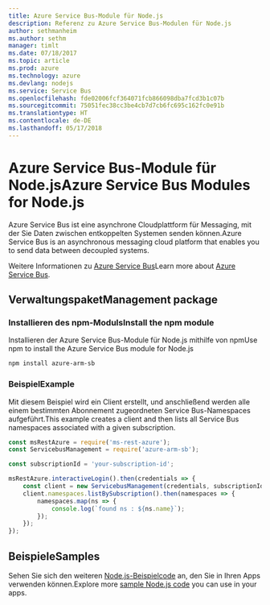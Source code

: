 ```yaml
---
title: Azure Service Bus-Module für Node.js
description: Referenz zu Azure Service Bus-Modulen für Node.js
author: sethmanheim
ms.author: sethm
manager: timlt
ms.date: 07/18/2017
ms.topic: article
ms.prod: azure
ms.technology: azure
ms.devlang: nodejs
ms.service: Service Bus
ms.openlocfilehash: fde02006fcf364071fcb866098dba7fcd3b1c07b
ms.sourcegitcommit: 75051fec38cc3be4cb7d7cb6fc695c162fc0e91b
ms.translationtype: HT
ms.contentlocale: de-DE
ms.lasthandoff: 05/17/2018
---
```

# <a name="azure-service-bus-modules-for-nodejs"></a><span data-ttu-id="edab9-103">Azure Service Bus-Module für Node.js</span><span class="sxs-lookup"><span data-stu-id="edab9-103">Azure Service Bus Modules for Node.js</span></span>

<span data-ttu-id="edab9-104">Azure Service Bus ist eine asynchrone Cloudplattform für Messaging, mit der Sie Daten zwischen entkoppelten Systemen senden können.</span><span class="sxs-lookup"><span data-stu-id="edab9-104">Azure Service Bus is an asynchronous messaging cloud platform that enables you to send data between decoupled systems.</span></span>

<span data-ttu-id="edab9-105">Weitere Informationen zu [Azure Service Bus](https://docs.microsoft.com/azure/service-bus-messaging/service-bus-messaging-overview)</span><span class="sxs-lookup"><span data-stu-id="edab9-105">Learn more about [Azure Service Bus](https://docs.microsoft.com/azure/service-bus-messaging/service-bus-messaging-overview).</span></span>

## <a name="management-package"></a><span data-ttu-id="edab9-106">Verwaltungspaket</span><span class="sxs-lookup"><span data-stu-id="edab9-106">Management package</span></span>

### <a name="install-the-npm-module"></a><span data-ttu-id="edab9-107">Installieren des npm-Moduls</span><span class="sxs-lookup"><span data-stu-id="edab9-107">Install the npm module</span></span>

<span data-ttu-id="edab9-108">Installieren der Azure Service Bus-Module für Node.js mithilfe von npm</span><span class="sxs-lookup"><span data-stu-id="edab9-108">Use npm to install the Azure Service Bus module for Node.js</span></span>

```bash
npm install azure-arm-sb
```

### <a name="example"></a><span data-ttu-id="edab9-109">Beispiel</span><span class="sxs-lookup"><span data-stu-id="edab9-109">Example</span></span>

<span data-ttu-id="edab9-110">Mit diesem Beispiel wird ein Client erstellt, und anschließend werden alle einem bestimmten Abonnement zugeordneten Service Bus-Namespaces aufgeführt.</span><span class="sxs-lookup"><span data-stu-id="edab9-110">This example creates a client and then lists all Service Bus namespaces associated with a given subscription.</span></span>

```javascript
const msRestAzure = require('ms-rest-azure');
const ServicebusManagement = require('azure-arm-sb');

const subscriptionId = 'your-subscription-id';

msRestAzure.interactiveLogin().then(credentials => {
    const client = new ServicebusManagement(credentials, subscriptionId);
    client.namespaces.listBySubscription().then(namespaces => {
        namespaces.map(ns => {
            console.log(`found ns : ${ns.name}`);
        });
    });
});
```

## <a name="samples"></a><span data-ttu-id="edab9-111">Beispiele</span><span class="sxs-lookup"><span data-stu-id="edab9-111">Samples</span></span>

<span data-ttu-id="edab9-112">Sehen Sie sich den weiteren [Node.js-Beispielcode](https://azure.microsoft.com/resources/samples/?platform=nodejs) an, den Sie in Ihren Apps verwenden können.</span><span class="sxs-lookup"><span data-stu-id="edab9-112">Explore more [sample Node.js code](https://azure.microsoft.com/resources/samples/?platform=nodejs) you can use in your apps.</span></span>
